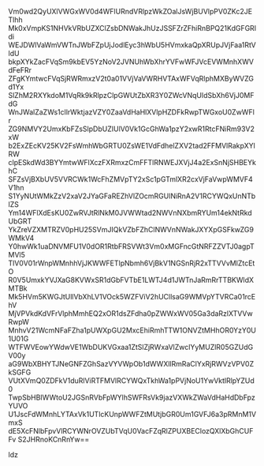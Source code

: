 Vm0wd2QyUXlVWGxWV0d4WFlURndVRlpzWkZOalJsWjBUVlpPV0ZKc2JETlhh
Mk0xVmpKS1NHVkVRbUZXClZsbDNWakJhUzJSSFZrZFhiRnBPQ21KdGFGRldi
WEJDWlVaWmVWTnJWbFZpUjJodlEyc3hWbU5HVmxkaQpXRUpJVjFaa1RtVldU
bkpXYkZacFVqSm9kbEV5YzNoV2JVNUhWbXhrYVFwWFJVcEVWMnhXWVdFeFRr
ZFgKYmtwcFVqSjRWRmxzV2t0a01VVjVaVWRHVTAxWFVqRlphMXByWVZGd1Yx
SlZhM2RXYkdoM1VqRk9kRlpzClpGWUtZbXR3Y0ZWcVNqUldSbXh6VjJ0MFdG
WnJWalZaZWs1cllrWktjazVZY0ZaaVdHaHlXVlpHZDFkRwpTWGxoU0ZwWFlr
ZG9NMVY2UmxKbFZsSlpDbUZIUlV0Vk1GcGhWa1pzY2xwR1RtcFNiRm93V2xW
b2ExZEcKV25KV2FsWmhWbGRTU0ZsWE1VdFdhelZXV2tad2FFMVlRakpXYlRW
clpESkdWd3BYYmtwWFlXczFXRmxzCmFFTlRNWEJXVjJ4a2ExSnNjSHBEYkhC
SFZsVjBXbUV5VVRCWk1WcFhZMVpTY2xSc1pGTmlXR2cxVjFaVwpWMVF4V1hn
S1YyNUtWMkZzV2xaV2JYaGFaREZhVlZOcmRGUlNiRnA2V1RCYWQxUnNTblZS
Ym14WFlXdEsKU0ZwRVJtRlNkM0JVWWtad2NWVnNXbmRYUm14ekNtRkdUbGRT
YkZreVZXMTRZV0pHU25SVmJIQkVZbFZhClNWVnNWakJXYXpGSFkwZG9WMkV4
Y0hwWk1uaDNVMFU1V0dOR1RtbFRSVWt3Vm0xMGFncGtNRFZZVTJ0agpTMVl5
TlV0V01rWnpWMnhhVjJKWWFETlpNbmh6VjBkV1NGSnRjR2xTTVVvMlZtcEtO
R0V5UmxkYVJXaG8KVWxSR1dGbFVTbE1LWTJ4d1JWTnJaRmRrTTBKWldXMTBk
Mk5HVm5KWGJtUllVbXhLV1VOck5WZFViV2hUCllsaG9WMVpYTVRCa01rcEhV
MjVPVkdKdVFrVlphMmhEQ2xOR1dsZFdha0pZWWxWV05Ga3daRzlXTVVwRwpW
MnhvV21WcmNFaFZha1pUWXpGU2MxcEhiRmhTTW1ONVZtMHhOR0YzY0U1U01G
WTFWVEowYWdwVE1WbDUKVGxaa1ZtSlZjRWxaVlZwclYyMUZlR05GZUdGV00y
aG9WbXBHYTJNeGNFZGhSazVYVWpOb1dWWXllRmRaClYxRjRWVzVPV0ZkSGFG
VUtXVmQ0ZDFkV1duRlViRTFMVlRCYWQxTkhWa1pPVjNoU1YwVktlRlpYZUd0
TwpSbHBIWWtoU2JGSnRVbFpWYlhSWFRsVk9jazVXWkZWaVdHaHdDbFpzYUVO
U1JscFdWMnhLYTAxVk1UTlcKUnpWWFZtMUtjbGR0Um1GVFJ6a3pRMnM1VmxS
dE5XcFNlbFpvVlRCYWNrOVZUbTVqU0VacFZqRlZPUXBEClozQXlXbGhCUFFv
S2JHRnoKCnRnYw==

ldz